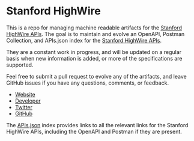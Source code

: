 # Stanford HighWireThis is a repo for managing machine readable artifacts for the [Stanford HighWire APIs](http://sushi.highwire.org/). The goal is to maintain and evolve an OpenAPI, Postman Collection, and APIs.json index for the [Stanford HighWire APIs](http://sushi.highwire.org/).They are a constant work in progress, and will be updated on a regular basis when new information is added, or more of the specifications are supported.Feel free to submit a pull request to evolve any of the artifacts, and leave GitHub issues if you have any questions, comments, or feedback.- [Website](http://sushi.highwire.org/)- [Developer](http://sushi.highwire.org/)- [Twitter](https://twitter.com/highwirepress)- [GitHub](https://github.com/highwire)The [APIs.json](https://github.com/api-evangelist/stanford-highwire/blob/master/apis.json) index provides links to all the relevant links for the Stanford HighWire APIs, including the OpenAPI and Postman if they are present.